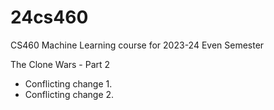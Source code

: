 # 24cs460
CS460 Machine Learning course for 2023-24 Even Semester

The Clone Wars - Part 2
* Conflicting change 1.
* Conflicting change 2.

